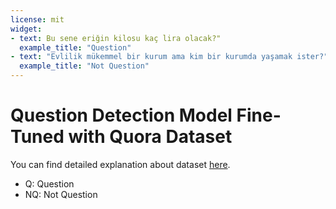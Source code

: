 ```yaml
---
license: mit
widget:
- text: Bu sene eriğin kilosu kaç lira olacak?"
  example_title: "Question"
- text: "Evlilik mükemmel bir kurum ama kim bir kurumda yaşamak ister?"
  example_title: "Not Question"
---
```


# Question Detection Model Fine-Tuned with Quora Dataset

You can find detailed explanation about dataset [here](https://github.com/izzetkalic/botcuk-dataset-analyze/tree/main/datasets/qd-quora).

* Q: Question
* NQ: Not Question